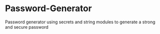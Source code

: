 # Password-Generator
Password generator using secrets and string modules to generate a strong and secure password
